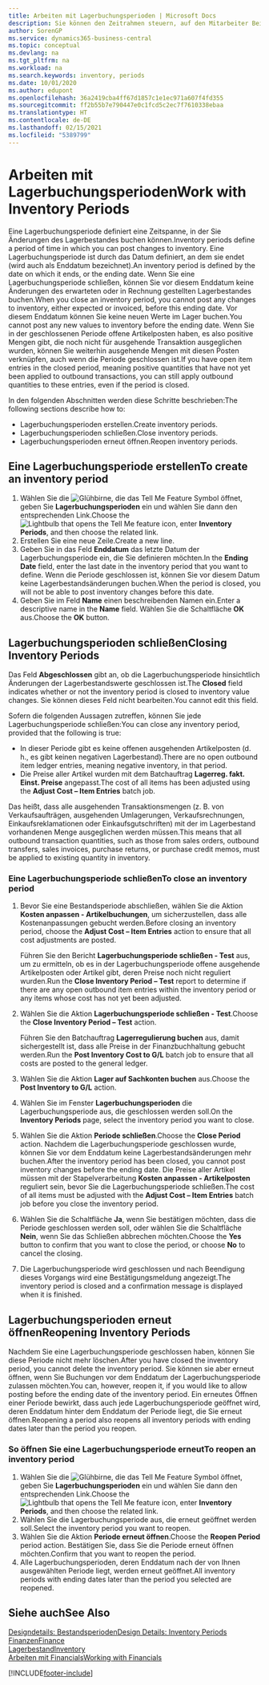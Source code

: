 ```yaml
---
title: Arbeiten mit Lagerbuchungsperioden | Microsoft Docs
description: Sie können den Zeitrahmen steuern, auf den Mitarbeiter Beitragsänderungen des Lagerbestandes buchen können, indem Sie Lagerbuchungsperioden definieren.
author: SorenGP
ms.service: dynamics365-business-central
ms.topic: conceptual
ms.devlang: na
ms.tgt_pltfrm: na
ms.workload: na
ms.search.keywords: inventory, periods
ms.date: 10/01/2020
ms.author: edupont
ms.openlocfilehash: 36a2419cba4ff67d1857c1e1ec971a607f4fd355
ms.sourcegitcommit: ff2b55b7e790447e0c1fcd5c2ec7f7610338ebaa
ms.translationtype: HT
ms.contentlocale: de-DE
ms.lasthandoff: 02/15/2021
ms.locfileid: "5389799"
---
```

# <a name="work-with-inventory-periods"></a><span data-ttu-id="a91a0-103">Arbeiten mit Lagerbuchungsperioden</span><span class="sxs-lookup"><span data-stu-id="a91a0-103">Work with Inventory Periods</span></span>
<span data-ttu-id="a91a0-104">Eine Lagerbuchungsperiode definiert eine Zeitspanne, in der Sie Änderungen des Lagerbestandes buchen können.</span><span class="sxs-lookup"><span data-stu-id="a91a0-104">Inventory periods define a period of time in which you can post changes to inventory.</span></span> <span data-ttu-id="a91a0-105">Eine Lagerbuchungsperiode ist durch das Datum definiert, an dem sie endet (wird auch als Enddatum bezeichnet).</span><span class="sxs-lookup"><span data-stu-id="a91a0-105">An inventory period is defined by the date on which it ends, or the ending date.</span></span> <span data-ttu-id="a91a0-106">Wenn Sie eine Lagerbuchungsperiode schließen, können Sie vor diesem Enddatum keine Änderungen des erwarteten oder in Rechnung gestellten Lagerbestandes buchen.</span><span class="sxs-lookup"><span data-stu-id="a91a0-106">When you close an inventory period, you cannot post any changes to inventory, either expected or invoiced, before this ending date.</span></span> <span data-ttu-id="a91a0-107">Vor diesem Enddatum können Sie keine neuen Werte im Lager buchen.</span><span class="sxs-lookup"><span data-stu-id="a91a0-107">You cannot post any new values to inventory before the ending date.</span></span> <span data-ttu-id="a91a0-108">Wenn Sie in der geschlossenen Periode offene Artikelposten haben, es also positive Mengen gibt, die noch nicht für ausgehende Transaktion ausgeglichen wurden, können Sie weiterhin ausgehende Mengen mit diesen Posten verknüpfen, auch wenn die Periode geschlossen ist.</span><span class="sxs-lookup"><span data-stu-id="a91a0-108">If you have open item entries in the closed period, meaning positive quantities that have not yet been applied to outbound transactions, you can still apply outbound quantities to these entries, even if the period is closed.</span></span>  

<span data-ttu-id="a91a0-109">In den folgenden Abschnitten werden diese Schritte beschrieben:</span><span class="sxs-lookup"><span data-stu-id="a91a0-109">The following sections describe how to:</span></span>

* <span data-ttu-id="a91a0-110">Lagerbuchungsperioden erstellen.</span><span class="sxs-lookup"><span data-stu-id="a91a0-110">Create inventory periods.</span></span>  
* <span data-ttu-id="a91a0-111">Lagerbuchungsperioden schließen.</span><span class="sxs-lookup"><span data-stu-id="a91a0-111">Close inventory periods.</span></span>  
* <span data-ttu-id="a91a0-112">Lagerbuchungsperioden erneut öffnen.</span><span class="sxs-lookup"><span data-stu-id="a91a0-112">Reopen inventory periods.</span></span>  

## <a name="to-create-an-inventory-period"></a><span data-ttu-id="a91a0-113">Eine Lagerbuchungsperiode erstellen</span><span class="sxs-lookup"><span data-stu-id="a91a0-113">To create an inventory period</span></span>  
1. <span data-ttu-id="a91a0-114">Wählen Sie die ![Glühbirne, die das Tell Me Feature](media/ui-search/search_small.png "Was möchten Sie tun?") Symbol öffnet, geben Sie **Lagerbuchungsperioden** ein und wählen Sie dann den entsprechenden Link.</span><span class="sxs-lookup"><span data-stu-id="a91a0-114">Choose the ![Lightbulb that opens the Tell Me feature](media/ui-search/search_small.png "Tell me what you want to do") icon, enter **Inventory Periods**, and then choose the related link.</span></span>  
2. <span data-ttu-id="a91a0-115">Erstellen Sie eine neue Zeile.</span><span class="sxs-lookup"><span data-stu-id="a91a0-115">Create a new line.</span></span>  
3. <span data-ttu-id="a91a0-116">Geben Sie in das Feld **Enddatum** das letzte Datum der Lagerbuchungsperiode ein, die Sie definieren möchten.</span><span class="sxs-lookup"><span data-stu-id="a91a0-116">In the **Ending Date** field, enter the last date in the inventory period that you want to define.</span></span> <span data-ttu-id="a91a0-117">Wenn die Periode geschlossen ist, können Sie vor diesem Datum keine Lagerbestandsänderungen buchen.</span><span class="sxs-lookup"><span data-stu-id="a91a0-117">When the period is closed, you will not be able to post inventory changes before this date.</span></span>  
4. <span data-ttu-id="a91a0-118">Geben Sie im Feld **Name** einen beschreibenden Namen ein.</span><span class="sxs-lookup"><span data-stu-id="a91a0-118">Enter a descriptive name in the **Name** field.</span></span> <span data-ttu-id="a91a0-119">Wählen Sie die Schaltfläche **OK** aus.</span><span class="sxs-lookup"><span data-stu-id="a91a0-119">Choose the **OK** button.</span></span>  

## <a name="closing-inventory-periods"></a><span data-ttu-id="a91a0-120">Lagerbuchungsperioden schließen</span><span class="sxs-lookup"><span data-stu-id="a91a0-120">Closing Inventory Periods</span></span>  
<span data-ttu-id="a91a0-121">Das Feld **Abgeschlossen** gibt an, ob die Lagerbuchungsperiode hinsichtlich Änderungen der Lagerbestandswerte geschlossen ist.</span><span class="sxs-lookup"><span data-stu-id="a91a0-121">The **Closed** field indicates whether or not the inventory period is closed to inventory value changes.</span></span> <span data-ttu-id="a91a0-122">Sie können dieses Feld nicht bearbeiten.</span><span class="sxs-lookup"><span data-stu-id="a91a0-122">You cannot edit this field.</span></span>  

<span data-ttu-id="a91a0-123">Sofern die folgenden Aussagen zutreffen, können Sie jede Lagerbuchungsperiode schließen:</span><span class="sxs-lookup"><span data-stu-id="a91a0-123">You can close any inventory period, provided that the following is true:</span></span>  

* <span data-ttu-id="a91a0-124">In dieser Periode gibt es keine offenen ausgehenden Artikelposten (d. h., es gibt keinen negativen Lagerbestand).</span><span class="sxs-lookup"><span data-stu-id="a91a0-124">There are no open outbound item ledger entries, meaning negative inventory, in that period.</span></span>  
* <span data-ttu-id="a91a0-125">Die Preise aller Artikel wurden mit dem Batchauftrag **Lagerreg. fakt. Einst. Preise** angepasst.</span><span class="sxs-lookup"><span data-stu-id="a91a0-125">The cost of all items has been adjusted using the **Adjust Cost – Item Entries** batch job.</span></span>  

<span data-ttu-id="a91a0-126">Das heißt, dass alle ausgehenden Transaktionsmengen (z. B. von Verkaufsaufträgen, ausgehenden Umlagerungen, Verkaufsrechnungen, Einkaufsreklamationen oder Einkaufsgutschriften) mit der im Lagerbestand vorhandenen Menge ausgeglichen werden müssen.</span><span class="sxs-lookup"><span data-stu-id="a91a0-126">This means that all outbound transaction quantities, such as those from sales orders, outbound transfers, sales invoices, purchase returns, or purchase credit memos, must be applied to existing quantity in inventory.</span></span>  

### <a name="to-close-an-inventory-period"></a><span data-ttu-id="a91a0-127">Eine Lagerbuchungsperiode schließen</span><span class="sxs-lookup"><span data-stu-id="a91a0-127">To close an inventory period</span></span>  
1. <span data-ttu-id="a91a0-128">Bevor Sie eine Bestandsperiode abschließen, wählen Sie die Aktion **Kosten anpassen - Artikelbuchungen**, um sicherzustellen, dass alle Kostenanpassungen gebucht werden.</span><span class="sxs-lookup"><span data-stu-id="a91a0-128">Before closing an inventory period, choose the **Adjust Cost – Item Entries** action to ensure that all cost adjustments are posted.</span></span>

     <span data-ttu-id="a91a0-129">Führen Sie den Bericht **Lagerbuchungsperiode schließen - Test** aus, um zu ermitteln, ob es in der Lagerbuchungsperiode offene ausgehende Artikelposten oder Artikel gibt, deren Preise noch nicht reguliert wurden.</span><span class="sxs-lookup"><span data-stu-id="a91a0-129">Run the **Close Inventory Period – Test** report to determine if there are any open outbound item entries within the inventory period or any items whose cost has not yet been adjusted.</span></span>  
2. <span data-ttu-id="a91a0-130">Wählen Sie die Aktion **Lagerbuchungsperiode schließen - Test**.</span><span class="sxs-lookup"><span data-stu-id="a91a0-130">Choose the **Close Inventory Period – Test** action.</span></span>  

     <span data-ttu-id="a91a0-131">Führen Sie den Batchauftrag **Lagerregulierung buchen** aus, damit sichergestellt ist, dass alle Preise in der Finanzbuchhaltung gebucht werden.</span><span class="sxs-lookup"><span data-stu-id="a91a0-131">Run the **Post Inventory Cost to G/L** batch job to ensure that all costs are posted to the general ledger.</span></span>  
3. <span data-ttu-id="a91a0-132">Wählen Sie die Aktion **Lager auf Sachkonten buchen** aus.</span><span class="sxs-lookup"><span data-stu-id="a91a0-132">Choose the **Post Inventory to G/L** action.</span></span>  
4. <span data-ttu-id="a91a0-133">Wählen Sie im Fenster **Lagerbuchungsperioden** die Lagerbuchungsperiode aus, die geschlossen werden soll.</span><span class="sxs-lookup"><span data-stu-id="a91a0-133">On the **Inventory Periods** page, select the inventory period you want to close.</span></span>  
5. <span data-ttu-id="a91a0-134">Wählen Sie die Aktion **Periode schließen**.</span><span class="sxs-lookup"><span data-stu-id="a91a0-134">Choose the **Close Period** action.</span></span> <span data-ttu-id="a91a0-135">Nachdem die Lagerbuchungsperiode geschlossen wurde, können Sie vor dem Enddatum keine Lagerbestandsänderungen mehr buchen.</span><span class="sxs-lookup"><span data-stu-id="a91a0-135">After the inventory period has been closed, you cannot post inventory changes before the ending date.</span></span> <span data-ttu-id="a91a0-136">Die Preise aller Artikel müssen mit der Stapelverarbeitung **Kosten anpassen - Artikelposten** reguliert sein, bevor Sie die Lagerbuchungsperiode schließen.</span><span class="sxs-lookup"><span data-stu-id="a91a0-136">The cost of all items must be adjusted with the **Adjust Cost – Item Entries** batch job before you close the inventory period.</span></span>  
6. <span data-ttu-id="a91a0-137">Wählen Sie die Schaltfläche **Ja**, wenn Sie bestätigen möchten, dass die Periode geschlossen werden soll, oder wählen Sie die Schaltfläche **Nein**, wenn Sie das Schließen abbrechen möchten.</span><span class="sxs-lookup"><span data-stu-id="a91a0-137">Choose the **Yes** button to confirm that you want to close the period, or choose **No** to cancel the closing.</span></span>  
7. <span data-ttu-id="a91a0-138">Die Lagerbuchungsperiode wird geschlossen und nach Beendigung dieses Vorgangs wird eine Bestätigungsmeldung angezeigt.</span><span class="sxs-lookup"><span data-stu-id="a91a0-138">The inventory period is closed and a confirmation message is displayed when it is finished.</span></span>  

## <a name="reopening-inventory-periods"></a><span data-ttu-id="a91a0-139">Lagerbuchungsperioden erneut öffnen</span><span class="sxs-lookup"><span data-stu-id="a91a0-139">Reopening Inventory Periods</span></span>  
<span data-ttu-id="a91a0-140">Nachdem Sie eine Lagerbuchungsperiode geschlossen haben, können Sie diese Periode nicht mehr löschen.</span><span class="sxs-lookup"><span data-stu-id="a91a0-140">After you have closed the inventory period, you cannot delete the inventory period.</span></span> <span data-ttu-id="a91a0-141">Sie können sie aber erneut öffnen, wenn Sie Buchungen vor dem Enddatum der Lagerbuchungsperiode zulassen möchten.</span><span class="sxs-lookup"><span data-stu-id="a91a0-141">You can, however, reopen it, if you would like to allow posting before the ending date of the inventory period.</span></span> <span data-ttu-id="a91a0-142">Ein erneutes Öffnen einer Periode bewirkt, dass auch jede Lagerbuchungsperiode geöffnet wird, deren Enddatum hinter dem Enddatum der Periode liegt, die Sie erneut öffnen.</span><span class="sxs-lookup"><span data-stu-id="a91a0-142">Reopening a period also reopens all inventory periods with ending dates later than the period you reopen.</span></span>  

### <a name="to-reopen-an-inventory-period"></a><span data-ttu-id="a91a0-143">So öffnen Sie eine Lagerbuchungsperiode erneut</span><span class="sxs-lookup"><span data-stu-id="a91a0-143">To reopen an inventory period</span></span>  
1. <span data-ttu-id="a91a0-144">Wählen Sie die ![Glühbirne, die das Tell Me Feature](media/ui-search/search_small.png "Was möchten Sie tun?") Symbol öffnet, geben Sie **Lagerbuchungsperioden** ein und wählen Sie dann den entsprechenden Link.</span><span class="sxs-lookup"><span data-stu-id="a91a0-144">Choose the ![Lightbulb that opens the Tell Me feature](media/ui-search/search_small.png "Tell me what you want to do") icon, enter **Inventory Periods**, and then choose the related link.</span></span>  
2. <span data-ttu-id="a91a0-145">Wählen Sie die Lagerbuchungsperiode aus, die erneut geöffnet werden soll.</span><span class="sxs-lookup"><span data-stu-id="a91a0-145">Select the inventory period you want to reopen.</span></span>  
3. <span data-ttu-id="a91a0-146">Wählen Sie die Aktion **Periode erneut öffnen**.</span><span class="sxs-lookup"><span data-stu-id="a91a0-146">Choose the **Reopen Period** period action.</span></span> <span data-ttu-id="a91a0-147">Bestätigen Sie, dass Sie die Periode erneut öffnen möchten.</span><span class="sxs-lookup"><span data-stu-id="a91a0-147">Confirm that you want to reopen the period.</span></span>  
4. <span data-ttu-id="a91a0-148">Alle Lagerbuchungsperioden, deren Enddatum nach der von Ihnen ausgewählten Periode liegt, werden erneut geöffnet.</span><span class="sxs-lookup"><span data-stu-id="a91a0-148">All inventory periods with ending dates later than the period you selected are reopened.</span></span>  

## <a name="see-also"></a><span data-ttu-id="a91a0-149">Siehe auch</span><span class="sxs-lookup"><span data-stu-id="a91a0-149">See Also</span></span>  
[<span data-ttu-id="a91a0-150">Designdetails: Bestandsperioden</span><span class="sxs-lookup"><span data-stu-id="a91a0-150">Design Details: Inventory Periods</span></span>](design-details-inventory-periods.md)  
[<span data-ttu-id="a91a0-151">Finanzen</span><span class="sxs-lookup"><span data-stu-id="a91a0-151">Finance</span></span>](finance.md)  
[<span data-ttu-id="a91a0-152">Lagerbestand</span><span class="sxs-lookup"><span data-stu-id="a91a0-152">Inventory</span></span>](inventory-manage-inventory.md)  
[<span data-ttu-id="a91a0-153">Arbeiten mit Financials</span><span class="sxs-lookup"><span data-stu-id="a91a0-153">Working with Financials</span></span>](ui-work-product.md)


[!INCLUDE[footer-include](includes/footer-banner.md)]